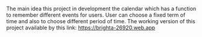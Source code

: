 The main idea this project in development the calendar which has a function to remember different events for users. User can choose a fixed term of time and also to choose different period of time. The working version of this project available by this link: https://brighta-26920.web.app

